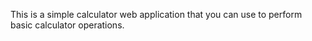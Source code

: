 This is a simple calculator web application that you can use to perform basic calculator operations.
